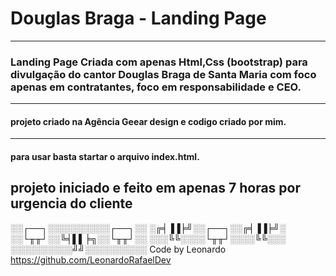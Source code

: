 # Douglas Braga - Landing Page
---------
### Landing Page Criada com apenas Html,Css (bootstrap) para divulgação do cantor Douglas Braga de Santa Maria com foco apenas em contratantes, foco em responsabilidade e CEO.
---------
#### projeto criado na Agência Geear design e codigo criado por mim.
---------
#### para usar basta startar o arquivo index.html.
## projeto iniciado e feito em apenas 7 horas por urgencia do cliente
░░┌──┐░░░░░░░░░░┌──┐░░
░╔╡▐▐╞╝░░┌──┐░░╔╡▐▐╞╝░
░░└╥╥┘░░╚╡▌▌╞╗░░└╥╥┘░░
░░░╚╚░░░░└╥╥┘░░░░╚╚░░░
░░░░░░░░░░╝╝░░░░░░░░░░
Code by Leonardo https://github.com/LeonardoRafaelDev
